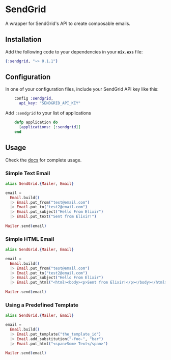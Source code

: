# SendGrid

A wrapper for SendGrid's API to create composable emails.

## Installation

Add the following code to your dependencies in your **`mix.exs`** file:

```elixir
{:sendgrid, "~> 0.1.1"}
```

## Configuration

In one of your configuration files, include your SendGrid API key like this:

```elixir
    config :sendgrid,
      api_key: "SENDGRID_API_KEY"
```

Add `:sendgrid` to your list of applications
```elixir
    defp application do
      [applications: [:sendgrid]]
    end
```

## Usage

Check the [docs](https://hexdocs.pm/sendgrid/) for complete usage.

### Simple Text Email

```elixir
alias SendGrid.{Mailer, Email}

email = 
  Email.build()
  |> Email.put_from("test@email.com")
  |> Email.put_to("test2@email.com")
  |> Email.put_subject("Hello From Elixir")
  |> Email.put_text("Sent from Elixir!")
  
Mailer.send(email)
```

### Simple HTML Email

```elixir
alias SendGrid.{Mailer, Email}

email = 
  Email.build()
  |> Email.put_from("test@email.com")
  |> Email.put_to("test2@email.com")
  |> Email.put_subject("Hello From Elixir")
  |> Email.put_html("<html><body><p>Sent from Elixir!</p></body></html>")
  
Mailer.send(email)
```

### Using a Predefined Template

```elixir
alias SendGrid.{Mailer, Email}

email = 
  Email.build()
  |> Email.put_template("the_template_id")
  |> Email.add_substitution("-foo-", "bar")
  |> Email.put_html("<span>Some Text</span>")
  
Mailer.send(email)
```
